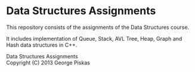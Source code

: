 Data Structures Assignments
=============================
This repository consists of the assignments of the Data Structures course.

It includes implementation of Queue, Stack, AVL Tree, Heap, Graph and Hash data structures in C++.

Data Structures Assignments <br> Copyright (C) 2013  George Piskas 
